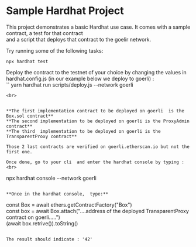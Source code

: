 # **Sample Hardhat Project**

This project demonstrates a basic Hardhat use case. It comes with a sample contract, a test for that contract <br>
 and a script that deploys that contract to the goelir network.<br>

Try running some of the following tasks:

```
npx hardhat test
```
Deploy the contract to the testnet of your choice by changing the values in hardhat.config.js (in our example below
we deploy to goerli) : <br> 
``
yarn hardhat run scripts/deploy.js --network goerli 

```
<br>


**The first implementation contract to be deployed on goerli  is the Box.sol contract**
**The second implementation to be deployed on goerli is the ProxyAdmin contract**
**The third  implementation to be deployed on goerli is the TransparentProxy contract**

Those 2 last contracts are verified on goerli.etherscan.io but not the first one.

Once done, go to your cli  and enter the hardhat console by typing :<br> 

```
npx hardhat console --network goerli 
```

**Once in the hardhat console,  type:** 

```
const Box  = await ethers.getContractFactory("Box")<br>
const box  = await Box.attach("....address of the deployed TransparentProxy contract on goerli.....")<br>
(await box.retrive()).toString()
```

The result should indicate : '42'



